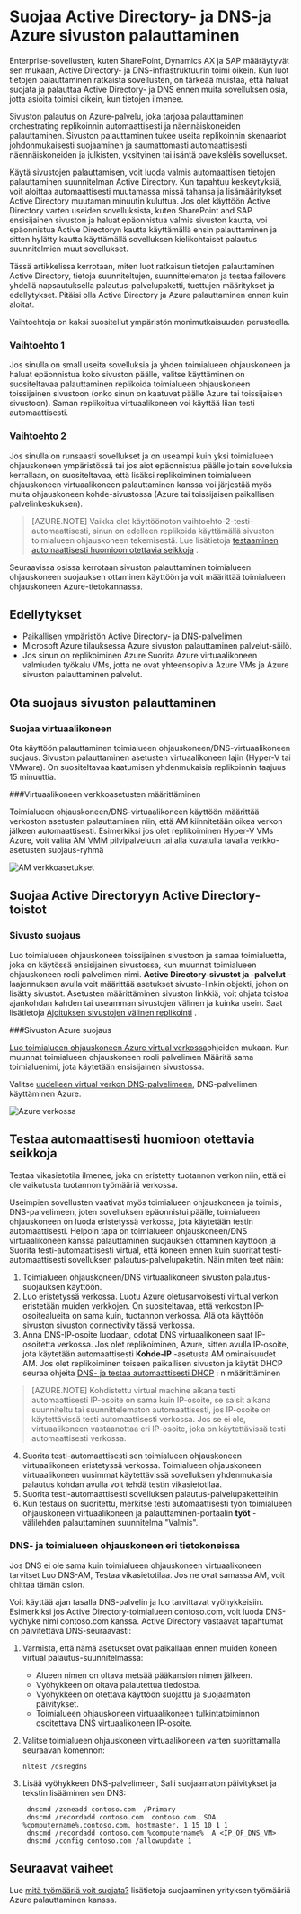 <properties
    pageTitle="Suojaa Active Directory- ja DNS-ja Azure palauttaminen | Microsoft Azure"
    description="Tässä artikkelissa kuvataan tietojen palauttaminen ratkaista ottamisesta käyttöön Active Directoryn avulla Azure palauttaminen."
    services="site-recovery"
    documentationCenter=""
    authors="prateek9us"
    manager="abhiag"
    editor=""/>

<tags
    ms.service="site-recovery"
    ms.devlang="na"
    ms.topic="article"
    ms.tgt_pltfrm="na"
    ms.workload="storage-backup-recovery"
    ms.date="08/31/2016"
    ms.author="pratshar"/>

# <a name="protect-active-directory-and-dns-with-azure-site-recovery"></a>Suojaa Active Directory- ja DNS-ja Azure sivuston palauttaminen

Enterprise-sovellusten, kuten SharePoint, Dynamics AX ja SAP määräytyvät sen mukaan, Active Directory- ja DNS-infrastruktuurin toimi oikein. Kun luot tietojen palauttaminen ratkaista sovellusten, on tärkeää muistaa, että haluat suojata ja palauttaa Active Directory- ja DNS ennen muita sovelluksen osia, jotta asioita toimisi oikein, kun tietojen ilmenee.

Sivuston palautus on Azure-palvelu, joka tarjoaa palauttaminen orchestrating replikoinnin automaattisesti ja näennäiskoneiden palauttaminen. Sivuston palauttaminen tukee useita replikoinnin skenaariot johdonmukaisesti suojaaminen ja saumattomasti automaattisesti näennäiskoneiden ja julkisten, yksityinen tai isäntä paveikslėlis sovellukset.

Käytä sivustojen palauttamisen, voit luoda valmis automaattisen tietojen palauttaminen suunnitelman Active Directory. Kun tapahtuu keskeytyksiä, voit aloittaa automaattisesti muutamassa missä tahansa ja lisämääritykset Active Directory muutaman minuutin kuluttua. Jos olet käyttöön Active Directory varten useiden sovelluksista, kuten SharePoint and SAP ensisijainen sivuston ja haluat epäonnistua valmis sivuston kautta, voi epäonnistua Active Directoryn kautta käyttämällä ensin palauttaminen ja sitten hylätty kautta käyttämällä sovelluksen kielikohtaiset palautus suunnitelmien muut sovellukset.

Tässä artikkelissa kerrotaan, miten luot ratkaisun tietojen palauttaminen Active Directory, tietoja suunniteltujen, suunnittelematon ja testaa failovers yhdellä napsautuksella palautus-palvelupaketti, tuettujen määritykset ja edellytykset.  Pitäisi olla Active Directory ja Azure palauttaminen ennen kuin aloitat.

Vaihtoehtoja on kaksi suositellut ympäristön monimutkaisuuden perusteella.

### <a name="option-1"></a>Vaihtoehto 1

Jos sinulla on small useita sovelluksia ja yhden toimialueen ohjauskoneen ja haluat epäonnistua koko sivuston päälle, valitse käyttäminen on suositeltavaa palauttaminen replikoida toimialueen ohjauskoneen toissijainen sivustoon (onko sinun on kaatuvat päälle Azure tai toissijaisen sivustoon). Saman replikoitua virtuaalikoneen voi käyttää liian testi automaattisesti.

### <a name="option-2"></a>Vaihtoehto 2

Jos sinulla on runsaasti sovellukset ja on useampi kuin yksi toimialueen ohjauskoneen ympäristössä tai jos aiot epäonnistua päälle joitain sovelluksia kerrallaan, on suositeltavaa, että lisäksi replikoiminen toimialueen ohjauskoneen virtuaalikoneen palauttaminen kanssa voi järjestää myös muita ohjauskoneen kohde-sivustossa (Azure tai toissijaisen paikallisen palvelinkeskuksen).

>[AZURE.NOTE] Vaikka olet käyttöönoton vaihtoehto-2-testi-automaattisesti, sinun on edelleen replikoida käyttämällä sivuston toimialueen ohjauskoneen tekemisestä. Lue lisätietoja [testaaminen automaattisesti huomioon otettavia seikkoja](#considerations-for-test-failover) .


Seuraavissa osissa kerrotaan sivuston palauttaminen toimialueen ohjauskoneen suojauksen ottaminen käyttöön ja voit määrittää toimialueen ohjauskoneen Azure-tietokannassa.


## <a name="prerequisites"></a>Edellytykset

- Paikallisen ympäristön Active Directory- ja DNS-palvelimen.
- Microsoft Azure tilauksessa Azure sivuston palauttaminen palvelut-säilö.
- Jos sinun on replikoiminen Azure Suorita Azure virtuaalikoneen valmiuden työkalu VMs, jotta ne ovat yhteensopivia Azure VMs ja Azure sivuston palauttaminen palvelut.


## <a name="enable-protection-using-site-recovery"></a>Ota suojaus sivuston palauttaminen


### <a name="protect-the-virtual-machine"></a>Suojaa virtuaalikoneen

Ota käyttöön palauttaminen toimialueen ohjauskoneen/DNS-virtuaalikoneen suojaus. Sivuston palauttaminen asetusten virtuaalikoneen lajin (Hyper-V tai VMware). On suositeltavaa kaatumisen yhdenmukaisia replikoinnin taajuus 15 minuuttia.

###<a name="configure-virtual-machine-network-settings"></a>Virtuaalikoneen verkkoasetusten määrittäminen

Toimialueen ohjauskoneen/DNS-virtuaalikoneen käyttöön määrittää verkoston asetusten palauttaminen niin, että AM kiinnitetään oikea verkon jälkeen automaattisesti. Esimerkiksi jos olet replikoiminen Hyper-V VMs Azure, voit valita AM VMM pilvipalveluun tai alla kuvatulla tavalla verkko-asetusten suojaus-ryhmä

![AM verkkoasetukset](./media/site-recovery-active-directory/VM-Network-Settings.png)

## <a name="protect-active-directory-with-active-directory-replication"></a>Suojaa Active Directoryyn Active Directory-toistot

### <a name="site-to-site-protection"></a>Sivusto suojaus

Luo toimialueen ohjauskoneen toissijainen sivustoon ja samaa toimialuetta, joka on käytössä ensisijainen sivustossa, kun muunnat toimialueen ohjauskoneen rooli palvelimen nimi. **Active Directory-sivustot ja -palvelut** -laajennuksen avulla voit määrittää asetukset sivusto-linkin objekti, johon on lisätty sivustot. Asetusten määrittäminen sivuston linkkiä, voit ohjata toistoa ajankohdan kahden tai useamman sivustojen välinen ja kuinka usein. Saat lisätietoja [Ajoituksen sivustojen välinen replikointi](https://technet.microsoft.com/library/cc731862.aspx) .

###<a name="site-to-azure-protection"></a>Sivuston Azure suojaus

[Luo toimialueen ohjauskoneen Azure virtual verkossa](../active-directory/active-directory-install-replica-active-directory-domain-controller.md)ohjeiden mukaan. Kun muunnat toimialueen ohjauskoneen rooli palvelimen Määritä sama toimialuenimi, jota käytetään ensisijainen sivustossa.

Valitse [uudelleen virtual verkon DNS-palvelimeen](../active-directory/active-directory-install-replica-active-directory-domain-controller.md#reconfigure-dns-server-for-the-virtual-network), DNS-palvelimen käyttäminen Azure.

![Azure verkossa](./media/site-recovery-active-directory/azure-network.png)

## <a name="test-failover-considerations"></a>Testaa automaattisesti huomioon otettavia seikkoja

Testaa vikasietotila ilmenee, joka on eristetty tuotannon verkon niin, että ei ole vaikutusta tuotannon työmääriä verkossa.

Useimpien sovellusten vaativat myös toimialueen ohjauskoneen ja toimisi, DNS-palvelimeen, joten sovelluksen epäonnistui päälle, toimialueen ohjauskoneen on luoda eristetyssä verkossa, jota käytetään testin automaattisesti. Helpoin tapa on toimialueen ohjauskoneen/DNS virtuaalikoneen kanssa palauttaminen suojauksen ottaminen käyttöön ja Suorita testi-automaattisesti virtual, että koneen ennen kuin suoritat testi-automaattisesti sovelluksen palautus-palvelupaketin. Näin miten teet näin:

1. Toimialueen ohjauskoneen/DNS virtuaalikoneen sivuston palautus-suojauksen käyttöön.
2. Luo eristetyssä verkossa. Luotu Azure oletusarvoisesti virtual verkon eristetään muiden verkkojen. On suositeltavaa, että verkoston IP-osoitealueita on sama kuin, tuotannon verkossa. Älä ota käyttöön sivuston sivuston connectivity tässä verkossa.
3. Anna DNS-IP-osoite luodaan, odotat DNS virtuaalikoneen saat IP-osoitetta verkossa. Jos olet replikoiminen, Azure, sitten avulla IP-osoite, jota käytetään automaattisesti **Kohde-IP** -asetusta AM ominaisuudet AM. Jos olet replikoiminen toiseen paikallisen sivuston ja käytät DHCP seuraa ohjeita [DNS- ja testaa automaattisesti DHCP](site-recovery-failover.md#prepare-dhcp) : n määrittäminen

>[AZURE.NOTE] Kohdistettu virtual machine aikana testi automaattisesti IP-osoite on sama kuin IP-osoite, se saisit aikana suunniteltu tai suunnittelematon automaattisesti, jos IP-osoite on käytettävissä testi automaattisesti verkossa. Jos se ei ole, virtuaalikoneen vastaanottaa eri IP-osoite, joka on käytettävissä testi automaattisesti verkossa.

4. Suorita testi-automaattisesti sen toimialueen ohjauskoneen virtuaalikoneen eristetyssä verkossa. Toimialueen ohjauskoneen virtuaalikoneen uusimmat käytettävissä sovelluksen yhdenmukaisia palautus kohdan avulla voit tehdä testin vikasietotilaa. 
5. Suorita testi-automaattisesti sovelluksen palautus-palvelupaketteihin.
6. Kun testaus on suoritettu, merkitse testi automaattisesti työn toimialueen ohjauskoneen virtuaalikoneen ja palauttaminen-portaalin **työt** -välilehden palauttaminen suunnitelma "Valmis".

### <a name="dns-and-domain-controller-on-different-machines"></a>DNS- ja toimialueen ohjauskoneen eri tietokoneissa

Jos DNS ei ole sama kuin toimialueen ohjauskoneen virtuaalikoneen tarvitset Luo DNS-AM, Testaa vikasietotilaa. Jos ne ovat samassa AM, voit ohittaa tämän osion.

Voit käyttää ajan tasalla DNS-palvelin ja luo tarvittavat vyöhykkeisiin. Esimerkiksi jos Active Directory-toimialueen contoso.com, voit luoda DNS-vyöhyke nimi contoso.com kanssa. Active Directory vastaavat tapahtumat on päivitettävä DNS-seuraavasti:

1. Varmista, että nämä asetukset ovat paikallaan ennen muiden koneen virtual palautus-suunnitelmassa:

    - Alueen nimen on oltava metsää pääkansion nimen jälkeen.
    - Vyöhykkeen on oltava palautettua tiedostoa.
    - Vyöhykkeen on otettava käyttöön suojattu ja suojaamaton päivitykset.
    - Toimialueen ohjauskoneen virtuaalikoneen tulkintatoiminnon osoitettava DNS virtuaalikoneen IP-osoite.

2. Valitse toimialueen ohjauskoneen virtuaalikoneen varten suorittamalla seuraavan komennon:

    `nltest /dsregdns`

3. Lisää vyöhykkeen DNS-palvelimeen, Salli suojaamaton päivitykset ja tekstin lisääminen sen DNS:

        dnscmd /zoneadd contoso.com  /Primary
        dnscmd /recordadd contoso.com  contoso.com. SOA %computername%.contoso.com. hostmaster. 1 15 10 1 1
        dnscmd /recordadd contoso.com %computername%  A <IP_OF_DNS_VM>
        dnscmd /config contoso.com /allowupdate 1


## <a name="next-steps"></a>Seuraavat vaiheet

Lue [mitä työmääriä voit suojata?](../site-recovery/site-recovery-workload.md) lisätietoja suojaaminen yrityksen työmääriä Azure palauttaminen kanssa.
